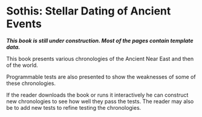 # Sothis: Stellar Dating of Ancient Events

**_This book is still under construction.  Most of the pages contain template data._**

This book presents various chronologies of the Ancient Near East and then of the world.  

Programmable tests are also presented to show the weaknesses of some of these chronologies.  

If the reader downloads the book or runs it interactively he can construct new chronologies to see how well
they pass the tests.  The reader may also be to add new tests to refine testing the chronologies.

```{tableofcontents}
```
